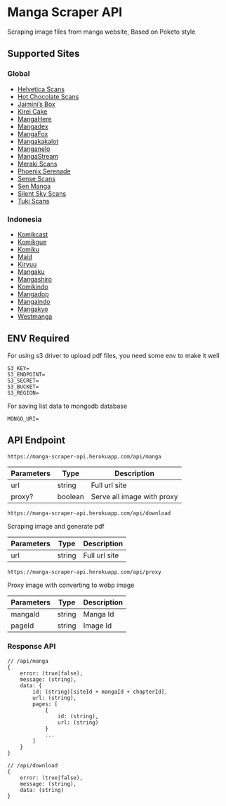 # Manga Scraper API
Scraping image files from manga website, Based on Poketo style

## Supported Sites
### Global
* [Helvetica Scans](http://helveticascans.com)
* [Hot Chocolate Scans](http://hotchocolatescans.com)
* [Jaimini’s Box](https://jaiminisbox.com)
* [Kirei Cake](https://kireicake.com)
* [MangaHere](http://www.mangahere.cc)
* [Mangadex](https://mangadex.org)
* [MangaFox](https://fanfox.net)
* [Mangakakalot](http://mangakakalot.com)
* [Manganelo](http://manganelo.com)
* [MangaStream](https://readms.net)
* [Meraki Scans](http://merakiscans.com)
* [Phoenix Serenade](https://serenade.moe)
* [Sense Scans](https://sensescans.com)
* [Sen Manga](https://raw.senmanga.com)
* [Silent Sky Scans](http://www.silentsky-scans.net)
* [Tuki Scans](https://tukimoop.pw)

### Indonesia
* [Komikcast](https://komikcast.com/)
* [Komikgue](http://www.komikgue.com/)
* [Komiku](https://komiku.co.id/)
* [Maid](https://www.maid.my.id/)
* [Kiryuu](https://kiryuu.co/)
* [Mangaku](https://mangaku.pro/)
* [Mangashiro](https://mangashiro.co/)
* [Komikindo](https://komikindo.web.id/)
* [Mangadop](https://mangadop.info/)
* [Mangaindo](https://mangaindo.web.id/)
* [Mangakyo](https://www.mangakyo.me/)
* [Westmanga](https://westmanga.info/)

## ENV Required
For using s3 driver to upload pdf files, you need some env to make it well
```
S3_KEY=
S3_ENDPOINT=
S3_SECRET=
S3_BUCKET=
S3_REGION=
```

For saving list data to mongodb database
```
MONGO_URI=
```


## API Endpoint
```
https://manga-scraper-api.herokuapp.com/api/manga
```

| Parameters | Type    | Description                           |
|------------|---------|---------------------------------------|
| url        | string  | Full url site                         |
| proxy?     | boolean | Serve all image with proxy            |


```
https://manga-scraper-api.herokuapp.com/api/download
```

Scraping image and generate pdf

| Parameters | Type    | Description                           |
|------------|---------|---------------------------------------|
| url        | string  | Full url site                         |

```
https://manga-scraper-api.herokuapp.com/api/proxy
```
Proxy image with converting to webp image

| Parameters | Type    | Description                           |
|------------|---------|---------------------------------------|
| mangaId    | string  | Manga Id                              |
| pageId     | string  | Image Id                              |
 

### Response API
```
// /api/manga
{
    error: (true|false),
    message: (string),
    data: {
        id: (string)[siteId + mangaId + chapterId],
        url: (string),
        pages: [
            {
                id: (string),
                url: (string)
            }
            ...
        ]
    }
}

// /api/download
{
    error: (true|false),
    message: (string),
    data: (string)
}
```
